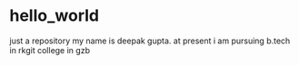 # hello_world
just a repository
my name is deepak gupta. at present i am pursuing b.tech in rkgit college in gzb
